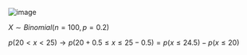 
![image](https://github.com/user-attachments/assets/7a2feea3-aeac-4d1e-be0c-ecfab1e7c518)

$X \sim Binomial(n=100, p=0.2)$

$p(20 \lt x \lt 25) \rightarrow p(20+0.5 \leq x \leq 25-0.5) = p(x \leq 24.5) - p(x \leq 20)$
